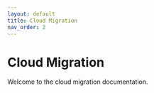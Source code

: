 ```yaml
---
layout: default
title: Cloud Migration
nav_order: 2
---
```


# Cloud Migration

Welcome to the cloud migration documentation.
